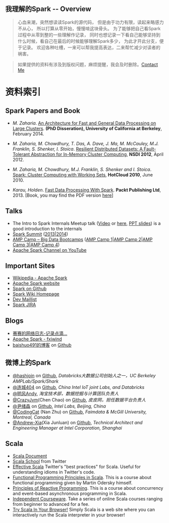 我理解的Spark -- Overview
-------------------------

> 心血来潮，突然想读读Spark的源代码，
但是由于功力有限，读起来略感力不从心，
所以打算从零开始，慢慢啃这块骨头。
为了能够把自己看Spark过程中从零到整的一些理解作记录，
同时也想记录一下看自己能够坚持到什么时候，看自己在最后的时候能够理解Spark多少，
为此才开此分支，便于记录。
欢迎各种吐槽，一来可以帮我提高表达，二来帮忙减少对读者的祸害。

> 如果提供的资料有涉及到版权问题，麻烦提醒，我会及时删除。[Contact Me](mailto:huajianmao@gmail.com)


# 资料索引

## Spark Papers and Book
* *M. Zaharia*. [An Architecture for Fast and General Data Processing on Large Clusters](./doc/EECS-2014-12.pdf). **(PhD Disseration), University of California at Berkeley**, February 2014.
* *M. Zaharia, M. Chowdhury, T. Das, A. Dave, J. Ma, M. McCauley, M.J. Franklin, S. Shenker, I. Stoica*. [Resilient Distributed Datasets: A Fault-Tolerant Abstraction for In-Memory Cluster Computing](./doc/nsdi_spark.pdf), **NSDI 2012**, April 2012.
* *M. Zaharia, M. Chowdhury, M.J. Franklin, S. Shenker and I. Stoica*. [Spark: Cluster Computing with Working Sets](./doc/hotcloud_spark.pdf), **HotCloud 2010**, June 2010.

* *Karau, Holden*. [Fast Data Processing With Spark](./doc/Fast_Data_Processing_with_Spark.pdf). **Packt Publishing Ltd**, 2013. [Book, you may find the PDF version [here](http://ishare.iask.sina.com.cn/f/67674105.html)]

## Talks
* The Intro to Spark Internals Meetup talk ([Video](https://www.youtube.com/watch?v=49Hr5xZyTEA) or [here](http://pan.baidu.com/s/1kTHStAf), [PPT slides](./doc/dev-meetup-dec-2012.pptx)) is a good introduction to the internals
* [Spark Summit](http://spark-summit.org) ([2013](http://spark-summit.org/2013)|[2014](http://spark-summit.org/2014))
* [AMP Camp – Big Data Bootcamps](http://ampcamp.berkeley.edu/) ([AMP Camp 1](http://ampcamp.berkeley.edu/amp-camp-one-berkeley-2012/)|[AMP Camp 2](http://ampcamp.berkeley.edu/amp-camp-two-strata-2013/)|[AMP Camp 3](http://ampcamp.berkeley.edu/3/)|[AMP Camp 4](http://ampcamp.berkeley.edu/4/))
* [Apache Spark Channel on YouTube](https://www.youtube.com/channel/UCRzsq7k4-kT-h3TDUBQ82-w)

## Important Sites
* [Wikipedia - Apache Spark](http://en.wikipedia.org/wiki/Apache_spark)
* [Apache Spark website](http://spark.apache.org/)
* [Spark on Github](https://github.com/apache/spark)
* [Spark Wiki Homepage](https://cwiki.apache.org/confluence/display/SPARK/Wiki+Homepage)
* [Dev Maillist](http://apache-spark-developers-list.1001551.n3.nabble.com/)
* [Spark JIRA](https://spark-project.atlassian.net/browse/SPARK)


## Blogs
* [赛赛的网络日志-记录点滴...](http://jerryshao.me/tags.html#spark-ref)
* [Apache Spark - fxjwind](http://www.cnblogs.com/fxjwind/category/518904.html)
* [baishuo491的博客](http://baishuo491.iteye.com/blog/search?query=spark) on [Github](https://github.com/baishuo)

## 微博上的Spark
* [@hashjoin](http://weibo.com/hashjoin) on [Github](), *Databricks大数据公司创始人之一，UC Berkeley AMPLab/Spark/Shark*
* [@连城404](http://weibo.com/lianchengzju) on [Github](https://github.com/liancheng), *China Intel IoT joint Labs, and Databricks*
* [@明风Andy](http://weibo.com/mingfengandy), *淘宝技术部，数据挖掘与计算团队负责人*
* [@CrazyJvm](http://weibo.com/476691290)(Chen Chao) on [Github](https://github.com/CrazyJvm), *皮皮网，担任数据平台负责人*
* [@尹绪森](http://weibo.com/yinxusen) on [Github](https://github.com/yinxusen), *Intel Labs, Beijing, China*
* [@CodingCat](http://weibo.com/codingcat) (Nan Zhu) on [Github](https://github.com/codingcat), *Faimdata & McGill University, Montreal, Canada*
* [@Andrew-Xia](http://weibo.com/u/1410938285)(Xia Junluan) on [Github](https://github.com/xiajunluan), *Technical Architect and Engineering Manager at Intel Corporation, Shanghai*

## Scala
* [Scala Document](http://www.scala-lang.org/documentation/)
* [Scala School](http://twitter.github.io/scala_school/) from Twitter
* [Effective Scala](http://twitter.github.io/effectivescala/) Twitter's "best practices" for Scala. Useful for understanding idioms in Twitter's code.
* [Functional Programming Principles in Scala](https://www.coursera.org/course/progfun). This is a course about functional programming given by Martin Odersky himself. 
* [Principles of Reactive Programming](https://www.coursera.org/course/reactive). This is a course about concurrency and event-based asynchronous programming in Scala. 
* [Independent Courseware](http://scalacourses.com/). Take a series of online Scala courses ranging from beginner to advanced for a fee.
* [Try Scala In Your Browser!](http://www.simplyscala.com/) Simply Scala is a web site where you can interactively run the Scala interpreter in your browser! 
